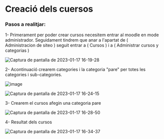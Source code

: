 # Creació dels cuersos

### Pasos a realitjar:

1- Primerament per poder crear cursos necesitem entrar al moodle en mode administrador. Seguidament tindrem que anar a l'apartat de ( Administracion de siteo ) seguit entrar a ( Cursos ) i a ( Administrar cursos y categorias )

![Captura de pantalla de 2023-01-17 16-19-28](https://user-images.githubusercontent.com/114423044/212937549-fa2cad53-3cce-45ef-b935-bd7211313ec8.png)

2- Acontinuació crearem categories i la categoria "pare" per totes les categories i sub-categories.

![image](https://user-images.githubusercontent.com/114423044/212938130-b9bd985e-7819-4385-ad04-41e1d792b63a.png)

![Captura de pantalla de 2023-01-17 16-24-15](https://user-images.githubusercontent.com/114423044/212938831-51cc6480-94bd-40f1-92b7-bbf3c046dd35.png)

3- Crearem el cursos afegin una categoria pare

![Captura de pantalla de 2023-01-17 16-28-50](https://user-images.githubusercontent.com/114423044/212939943-60944789-7422-4300-bec5-37128d8d23ab.png)

4- Resultat dels cursos

![Captura de pantalla de 2023-01-17 16-34-37](https://user-images.githubusercontent.com/114423044/212941394-f46ccfcf-4a67-4a4c-bccf-d3bedcc8cad9.png)

